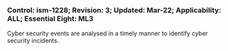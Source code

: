 ### Control: ism-1228; Revision: 3; Updated: Mar-22; Applicability: ALL; Essential Eight: ML3
<p>Cyber security events are analysed in a timely manner to identify cyber security incidents.</p>